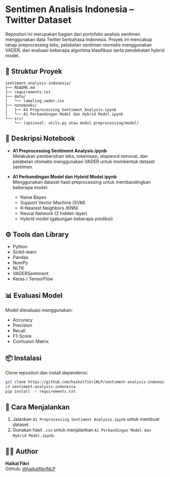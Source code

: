 # Sentimen Analisis Indonesia – Twitter Dataset

Repositori ini merupakan bagian dari portofolio analisis sentimen menggunakan data Twitter berbahasa Indonesia. Proyek ini mencakup tahap preprocessing teks, pelabelan sentimen otomatis menggunakan VADER, dan evaluasi beberapa algoritma klasifikasi serta pendekatan hybrid model.

## 📁 Struktur Proyek

```
sentiment-analysis-indonesia/
├── README.md
├── requirements.txt
├── data/
│   └── labeling_vader.csv
├── notebooks/
│   ├── A1 Preprocessing Sentiment Analysis.ipynb
│   └── A1 Perbandingan Model dan Hybrid Model.ipynb
└── src/
    └── (opsional: utils.py atau modul preprocessing/model)
```

## 📝 Deskripsi Notebook

- **A1 Preprocessing Sentiment Analysis.ipynb**  
  Melakukan pembersihan teks, tokenisasi, stopword removal, dan pelabelan otomatis menggunakan VADER untuk membentuk dataset sentimen.

- **A1 Perbandingan Model dan Hybrid Model.ipynb**  
  Menggunakan dataset hasil preprocessing untuk membandingkan beberapa model:
  - Naive Bayes
  - Support Vector Machine (SVM)
  - K-Nearest Neighbors (KNN)
  - Neural Network (2 hidden layer)
  - Hybrid model (gabungan beberapa prediksi)

## ⚙️ Tools dan Library

- Python
- Scikit-learn
- Pandas
- NumPy
- NLTK
- VADERSentiment
- Keras / TensorFlow

## 📊 Evaluasi Model
Model dievaluasi menggunakan:
- Accuracy
- Precision
- Recall
- F1-Score
- Confusion Matrix

## 📦 Instalasi

Clone repositori dan install dependensi:
```bash
git clone https://github.com/haikalfikriNLP/sentiment-analysis-indonesia.git
cd sentiment-analysis-indonesia
pip install -r requirements.txt
```

## 🧪 Cara Menjalankan

1. Jalankan `A1 Preprocessing Sentiment Analysis.ipynb` untuk membuat dataset.
2. Gunakan hasil `.csv` untuk menjalankan `A1 Perbandingan Model dan Hybrid Model.ipynb`.

## 👨‍💻 Author

**Haikal Fikri**  
GitHub: [@haikalfikriNLP](https://github.com/haikalfikriNLP)